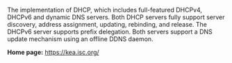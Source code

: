 The implementation of DHCP, which includes full-featured DHCPv4, DHCPv6 and dynamic DNS servers.
Both DHCP servers fully support server discovery, address assignment, updating, rebinding, and release.
The DHCPv6 server supports prefix delegation. Both servers support a DNS update mechanism using an offline DDNS daemon.

**Home page:** <https://kea.isc.org/>
